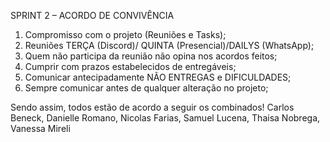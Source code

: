 SPRINT 2 – ACORDO DE CONVIVÊNCIA

1.	Compromisso com o projeto (Reuniões e Tasks);
2.	Reuniões TERÇA (Discord)/ QUINTA (Presencial)/DAILYS (WhatsApp);
3.	Quem não participa da reunião não opina nos acordos feitos;
4.	Cumprir com prazos estabelecidos de entregáveis;
5.	Comunicar antecipadamente NÃO ENTREGAS e DIFICULDADES;
6.	Sempre comunicar antes de qualquer alteração no projeto;

Sendo assim, todos estão de acordo a seguir os combinados!
Carlos Beneck,
Danielle Romano,
Nicolas Farias,
Samuel Lucena,
Thaisa Nobrega,
Vanessa Mireli
